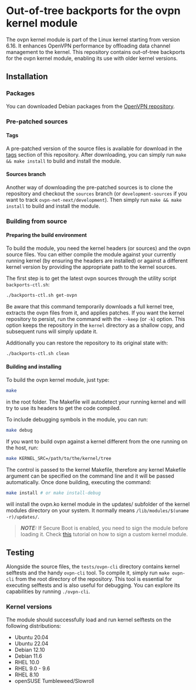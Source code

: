 # Out-of-tree backports for the ovpn kernel module

The ovpn kernel module is part of the Linux kernel starting from version 6.16. It enhances OpenVPN performance by offloading data channel management to the kernel. This repository contains out-of-tree backports for the ovpn kernel module, enabling its use with older kernel versions.

## Installation

### Packages

You can downloaded Debian packages from the [OpenVPN repository](https://download.opensuse.org/repositories/isv:/OpenVPN:/Snapshots/).

### Pre-patched sources

#### Tags

A pre-patched version of the source files is available for download in the [tags](https://github.com/OpenVPN/ovpn-backports/tags) section of this repository. After downloading, you can simply run `make && make install` to build and install the module.

#### Sources branch

Another way of downloading the pre-patched sources is to clone the repository and checkout the `sources` branch (or `development-sources` if you want to track `ovpn-net-next/development`). Then simply run `make && make install` to build and install the module.

### Building from source

#### Preparing the build environment

To build the module, you need the kernel headers (or sources) and the ovpn source files. You can either compile the module against your currently running kernel (by ensuring the headers are installed) or against a different kernel version by providing the appropriate path to the kernel sources.

The first step is to get the latest ovpn sources through the utility script `backports-ctl.sh`:

```sh
./backports-ctl.sh get-ovpn
```

Be aware that this command temporarily downloads a full kernel tree, extracts the ovpn files from it, and applies patches. If you want the kernel repository to persist, run the command with the `--keep` (or `-k`) option. This option keeps the repository in the `kernel` directory as a shallow copy, and subsequent runs will simply update it.

Additionally you can restore the repository to its original state with:

```sh
./backports-ctl.sh clean
```

#### Building and installing

To build the ovpn kernel module, just type:

```sh
make
```

in the root folder. The Makefile will autodetect your running kernel and will try to use its headers to get the code compiled.

To include debugging symbols in the module, you can run:

```sh
make debug
```


If you want to build ovpn against a kernel different from the one running on the host, run:

```sh
make KERNEL_SRC=/path/to/the/kernel/tree
```

The control is passed to the kernel Makefile, therefore any kernel Makefile argument can be specified on the command line and it will be passed automatically. Once done building, executing the command:

```sh
make install # or make install-debug
```

will install the ovpn.ko kernel module in the updates/ subfolder of the kernel modules directory on your system. It normally means `/lib/modules/$(uname -r)/updates/`.

> **_NOTE:_** If Secure Boot is enabled, you need to sign the module before loading it. Check [this](https://askubuntu.com/questions/760671/could-not-load-vboxdrv-after-upgrade-to-ubuntu-16-04-and-i-want-to-keep-secur/768310#768310) tutorial on how to sign a custom kernel module.

## Testing

Alongside the source files, the `tests/ovpn-cli` directory contains kernel selftests and the handy `ovpn-cli` tool. To compile it, simply run `make ovpn-cli` from the root directory of the repository.
This tool is essential for executing selftests and is also useful for debugging. You can explore its capabilities by running `./ovpn-cli`.

### Kernel versions

The module should successfully load and run kernel selftests on the following distributions:
 - Ubuntu 20.04
 - Ubuntu 22.04
 - Debian 12.10
 - Debian 11.6
 - RHEL 10.0
 - RHEL 9.0 - 9.6
 - RHEL 8.10
 - openSUSE Tumbleweed/Slowroll
